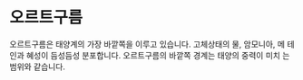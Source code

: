 # 오르트구름

오르트구름은 태양계의 가장 바깥쪽을 이루고 있습니다. 고체상태의 물, 암모니아, 메
테인과 혜성이 듬성듬성 분포합니다. 오르트구름의 바깥쪽 경계는 태양의 중력이 미치
는 범위와 같습니다.
